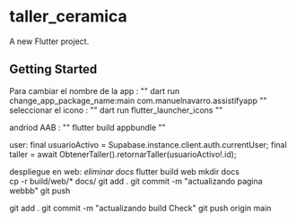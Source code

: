# taller_ceramica

A new Flutter project.

## Getting Started

Para cambiar el nombre de la app :
""
dart run change_app_package_name:main com.manuelnavarro.assistifyapp
""
seleccionar el icono :
""
dart run flutter_launcher_icons 
""

andriod AAB :
""
flutter build appbundle
""

user:
    final usuarioActivo = Supabase.instance.client.auth.currentUser;
    final taller = await ObtenerTaller().retornarTaller(usuarioActivo!.id);

despliegue en web:
*eliminar docs*
flutter build web
mkdir docs    
cp -r build/web/* docs/
git add .
git commit -m "actualizando pagina webbb" 
git push

git add .
git commit -m "actualizando build Check" 
git push origin main